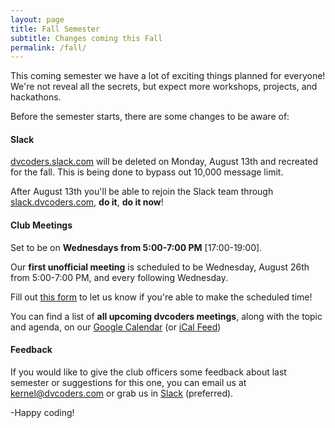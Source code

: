 ```yaml
---
layout: page
title: Fall Semester
subtitle: Changes coming this Fall
permalink: /fall/
---
```


This coming semester we have a lot of exciting things planned for everyone! We're not reveal all the secrets, but expect more workshops, projects, and hackathons.

Before the semester starts, there are some changes to be aware of:

#### **Slack**

[dvcoders.slack.com](dvcoders.slack.com) will be deleted on Monday, August 13th and recreated for the fall. This is being done to bypass out 10,000 message limit.

After August 13th you'll be able to rejoin the Slack team through [slack.dvcoders.com](https://slack.dvcoders.com), **do it**, **do it now**! 


#### **Club Meetings**
	
Set to be on **Wednesdays from 5:00-7:00 PM** [17:00-19:00]. 

Our **first unofficial meeting** is scheduled to be Wednesday, August 26th from 5:00-7:00 PM, and every following Wednesday.

Fill out [this form](http://goo.gl/forms/XJaxXYE4LN) to let us know if you're able to make the scheduled time!
	
You can find a list of **all upcoming dvcoders meetings**, along with the topic and agenda, on our [Google Calendar](https://www.google.com/calendar/embed?src=l3fbghmjdfibd36liko10ifgnc%40group.calendar.google.com&ctz=America/Los_Angeles) (or [iCal Feed](https://www.google.com/calendar/ical/l3fbghmjdfibd36liko10ifgnc%40group.calendar.google.com/public/basic.ics))

#### **Feedback**
	
If you would like to give the club officers some feedback about last semester or suggestions for this one, you can email us at [kernel@dvcoders.com](mailto:kernel@dvcoders.com) or grab us in [Slack](dvcoders.slack.com) (preferred).

-Happy coding!	  

